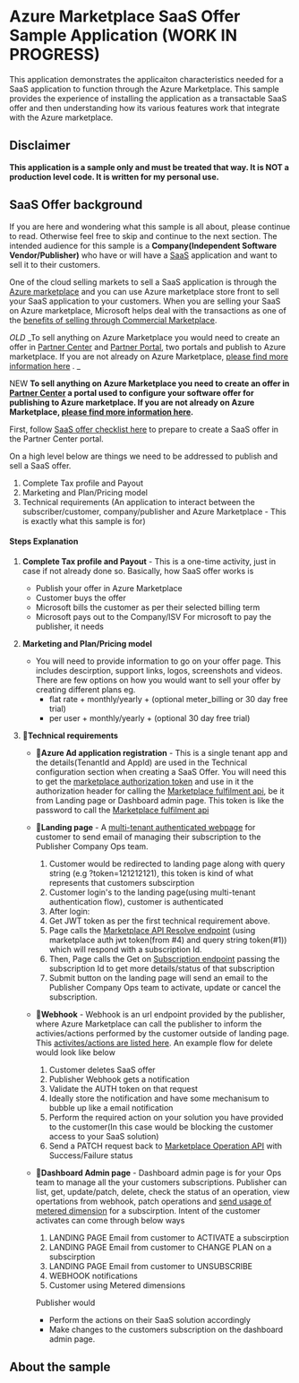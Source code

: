 # Azure Marketplace SaaS Offer Sample Application (WORK IN PROGRESS)

This application demonstrates the applicaiton characteristics needed for a SaaS application to function through the Azure Marketplace. This sample provides the experience of installing the application as a transactable SaaS offer and then understanding how its various features work that integrate with the Azure marketplace. 

## Disclaimer

**This application is a sample only and must be treated that way. It is NOT a production level code. It is written for my personal use.**  

## SaaS Offer background

If you are here and wondering what this sample is all about, please continue to read. Otherwise feel free to skip and continue to the next section. The intended audience for this sample is a **Company(Independent Software Vendor/Publisher)** who have or will have a [SaaS](https://azure.microsoft.com/en-us/overview/what-is-saas/) application and want to sell it to their customers. 

One of the cloud selling markets to sell a SaaS application is through the [Azure marketplace](https://azuremarketplace.microsoft.com/en-us/marketplace/) and you can use Azure marketplace store front to sell your SaaS application to your customers. When you are selling your SaaS on Azure marketplace, Microsoft helps deal with the transactions as one of the [benefits of selling through Commercial Marketplace](https://docs.microsoft.com/en-us/azure/marketplace/marketplace-publishers-guide#commercial-marketplace-benefits). 

_OLD_
_To sell anything on Azure Marketplace you would need to create an offer in [Partner Center](http://partner.microsoft.com/) and [Partner Portal](http://cloudpartner.azure.com/), two portals and publish to Azure marketplace. If you are not already on Azure Marketplace, [please find more information here](https://docs.microsoft.com/en-us/azure/marketplace/partner-center-portal/create-account) . 
_

NEW
**To sell anything on Azure Marketplace you need to create an offer in [Partner Center](http://partner.microsoft.com/) a portal used to configure your software offer for publishing to Azure marketplace. If you are not already on Azure Marketplace, [please find more information here](https://docs.microsoft.com/en-us/azure/marketplace/partner-center-portal/create-account).**

First, follow [SaaS offer checklist here](https://docs.microsoft.com/en-us/azure/marketplace/partner-center-portal/offer-creation-checklist) to prepare to create a SaaS offer in the Partner Center portal. 

On a high level below are things we need to be addressed to publish and sell a SaaS offer.
1. Complete Tax profile and Payout
2. Marketing and Plan/Pricing model
3. Technical requirements (An application to interact between the subscriber/customer, company/publisher and Azure Marketplace - This is exactly what this sample is for)

#### Steps Explanation

1. **Complete Tax profile and Payout** -  This is a one-time activity, just in case if not already done so. Basically, how SaaS offer works is
    - Publish your offer in Azure Marketplace
    - Customer buys the offer 
    - Microsoft bills the customer as per their selected billing term
    - Microsoft pays out to the Company/ISV
  For microsoft to pay the publisher, it needs 


2. **Marketing and Plan/Pricing model** 
    - You will need to provide information to go on your offer page. This includes descirption, support links, logos, screenshots and videos. There are few options on how you would want to sell your offer by creating different plans eg. 
        - flat rate + monthly/yearly + (optional meter_billing or 30 day free trial)
        - per user + monthly/yearly + (optional 30 day free trial)

3. :small_red_triangle_down:**Technical requirements**

    - :red_circle:**Azure Ad application registration** - This is a single tenant app and the details(TenantId and AppId) are used in the Technical configuration section when creating a SaaS Offer. You will need this to get the [marketplace authorization token](https://docs.microsoft.com/en-us/azure/marketplace/partner-center-portal/pc-saas-registration#get-a-token-based-on-the-azure-ad-app) and use in it the authorization header for calling the [Marketplace fulfilment api](https://docs.microsoft.com/en-us/azure/marketplace/partner-center-portal/pc-saas-fulfillment-api-v2), be it from Landing page or Dashboard admin page. This token is like the password to call the [Marketplace fulfilment api](https://docs.microsoft.com/en-us/azure/marketplace/partner-center-portal/pc-saas-fulfillment-api-v2)

    - :red_circle:**Landing page** - A [multi-tenant authenticated webpage](https://docs.microsoft.com/en-us/azure/active-directory/develop/howto-convert-app-to-be-multi-tenant) for customer to send email of managing their subscription to the Publisher Company Ops team.
        1. Customer would be redirected to landing page along with query string (e.g ?token=121212121), this token is kind of what represents that customers subscirption
        2. Customer login's to the landing page(using multi-tenant authentication flow), customer is authenticated
        3. After login:
        4. Get JWT token as per the first technical requirement above.
        5. Page calls the [Marketplace API Resolve endpoint](https://docs.microsoft.com/en-us/azure/marketplace/partner-center-portal/pc-saas-fulfillment-api-v2#resolve-a-subscription) (using marketplace auth jwt token(from #4) and query string token(#1)) which will respond with a subscription Id.
        6. Then, Page calls the Get on [Subscription endpoint](https://docs.microsoft.com/en-us/azure/marketplace/partner-center-portal/pc-saas-fulfillment-api-v2#gethttpsmarketplaceapimicrosoftcomapisaassubscriptionsapi-versionapiversion) passing the subscription Id to get more details/status of that subscription
        7. Submit button on the landing page will send an email to the Publisher Company Ops team to activate, update or cancel the subscription.
    
    - :red_circle:**Webhook** -  Webhook is an url endpoint provided by the publisher, where Azure Marketplace can call the publisher to inform the activies/actions performed by the customer outside of landing page. This [activites/actions are listed here](https://docs.microsoft.com/en-us/azure/marketplace/partner-center-portal/pc-saas-fulfillment-api-v2#implementing-a-webhook-on-the-saas-service). An example flow for delete would look like below
        1. Customer deletes SaaS offer
        2. Publisher Webhook gets a notification
        3. Validate the AUTH token on that request
        4. Ideally store the notification and have some mechanisum to bubble up like a email notification
        4. Perform the required action on your solution you have provided to the customer(In this case would be blocking the customer access to your SaaS solution)
        5. Send a PATCH request back to [Marketplace Operation API](https://docs.microsoft.com/en-us/azure/marketplace/partner-center-portal/pc-saas-fulfillment-api-v2#operations-api) with Success/Failure status 
           
    - :red_circle:**Dashboard Admin page** - Dashboard admin page is for your Ops team to manage all the your customers subscriptions. Publisher can list, get, update/patch, delete, check the status of an operation, view opertations from webhook, patch operations and [send usage of metered dimension](https://docs.microsoft.com/en-us/azure/marketplace/partner-center-portal/saas-metered-billing) for a subscirption. Intent of the customer activates can come through below ways
        1. LANDING PAGE Email from customer to ACTIVATE a subscirption
        2. LANDING PAGE Email from customer to CHANGE PLAN on a subscirption
        3. LANDING PAGE Email from customer to UNSUBSCRIBE
        4. WEBHOOK notifications
        5. Customer using Metered dimensions
        
       Publisher would 
       - Perform the actions on their SaaS solution accordingly 
       - Make changes to the customers subscription on the dashboard admin page.
        
    
## About the sample
